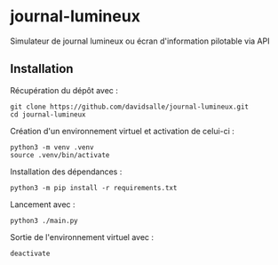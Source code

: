 # journal-lumineux

Simulateur de journal lumineux ou écran d'information pilotable via API

## Installation

Récupération du dépôt avec :
```shell
git clone https://github.com/davidsalle/journal-lumineux.git
cd journal-lumineux
```

Création d'un environnement virtuel et activation de celui-ci :
```shell
python3 -m venv .venv
source .venv/bin/activate
```

Installation des dépendances :
```shell
python3 -m pip install -r requirements.txt
```

Lancement avec :
```shell
python3 ./main.py
```

Sortie de l'environnement virtuel avec :
```shell
deactivate
```

